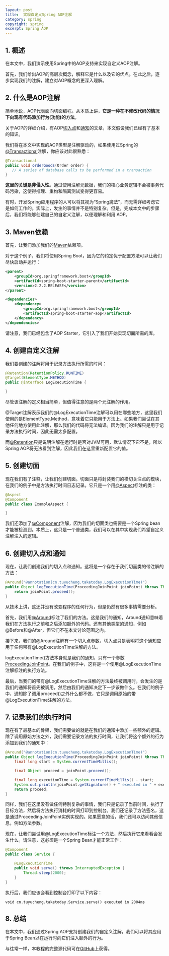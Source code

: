 ```yaml
---
layout: post
title:  实现自定义Spring AOP注解
category: spring
copyright: spring
excerpt: Spring AOP
---
```


## 1. 概述

在本文中，我们演示使用Spring中的AOP支持来实现自定义AOP注解。

首先，我们给出AOP的高层次概念，解释它是什么以及它的优点。在此之后，逐步实现我们的注解，建立对AOP概念的更深入理解。

## 2. 什么是AOP注解

简单地说，AOP代表面向切面编程。从本质上讲，**它是一种在不修改代码的情况下向现有代码添加行为(功能)的方法**。

关于AOP的详细介绍，有AOP[切入点](https://www.baeldung.com/spring-aop-pointcut-tutorial)和[通知](https://www.baeldung.com/spring-aop-advice-tutorial)的文章，本文假设我们已经有了基本的知识。

我们将在本文中实现的AOP类型是注解驱动的，如果使用过Spring的[@Transactional](https://docs.spring.io/spring-framework/docs/current/javadoc-api/org/springframework/transaction/annotation/Transactional.html)注解，你应该对此很熟悉：

```java
@Transactional
public void orderGoods(Order order) {
   // A series of database calls to be performed in a transaction
}
```

**这里的关键是非侵入性**。通过使用注解元数据，我们的核心业务逻辑不会被事务代码污染，这使得推理、重构和隔离测试变得更容易。

有时，开发Spring应用程序的人可以将其视为“Spring魔法”，而无需详细考虑它是如何工作的。实际上，发生的事情并不是特别复杂。但是，完成本文中的步骤后，我们将能够创建自己的自定义注解，以便理解和利用 AOP。

## 3. Maven依赖

首先，让我们添加我们的[Maven](https://search.maven.org/search?q=a:spring-boot-starter-aop)依赖项。

对于这个例子，我们将使用Spring Boot，因为它的约定优于配置方法可以让我们尽快启动并运行：

```xml
<parent>
    <groupId>org.springframework.boot</groupId>
    <artifactId>spring-boot-starter-parent</artifactId>
    <version>2.2.2.RELEASE</version>
</parent>

<dependencies>
    <dependency>
        <groupId>org.springframework.boot</groupId>
        <artifactId>spring-boot-starter-aop</artifactId>
    </dependency>
</dependencies>
```

请注意，我们已经包含了AOP Starter，它引入了我们开始实现切面所需的库。

## 4. 创建自定义注解

我们要创建的注解将用于记录方法执行所需的时间：

```java
@Retention(RetentionPolicy.RUNTIME)
@Target(ElementType.METHOD)
public @interface LogExecutionTime {

}
```

尽管该注解的定义相当简单，但值得注意的是两个元注解的作用。

@Target注解表示我们的@LogExecutionTime注解可以用在哪些地方，这里我们使用的是ElementType.Method，意味着它只能用于方法上。如果我们尝试在其他任何地方使用此注解，那么我们的代码将无法编译。因为我们的注解只是用于记录方法执行时间，因此无需太多配置。

而[@Retention](https://docs.oracle.com/en/java/javase/11/docs/api/java.base/java/lang/annotation/Retention.html)只是说明注解在运行时是否对JVM可用，默认情况下它不是，所以Spring AOP将无法看到注解，因此我们在这里重新配置它的值。

## 5. 创建切面

现在我们有了注释，让我们创建切面。切面只是将封装我们的横切关注点的模块，在我们的例子中是方法执行时间日志记录。它只是一个用[@Aspect](https://www.eclipse.org/aspectj/doc/released/aspectj5rt-api/org/aspectj/lang/annotation/Aspect.html?is-external=true)标注的类：

```java
@Aspect
@Component
public class ExampleAspect {

}
```

我们还添加了[@Component](https://docs.spring.io/spring-framework/docs/current/javadoc-api/org/springframework/stereotype/Component.html)注解，因为我们的切面类也需要是一个Spring bean才能被检测到。本质上，这只是一个普通类，我们可以在其中实现我们希望自定义注解注入的逻辑。

## 6. 创建切入点和通知

现在，让我们创建我们的切入点和通知。这将是一个存在于我们切面类的带注解的方法：

```java
@Around("@annotation(cn.tuyucheng.taketoday.LogExecutionTime)")
public Object logExecutionTime(ProceedingJoinPoint joinPoint) throws Throwable {
    return joinPoint.proceed();
}
```

从技术上讲，这还并没有改变程序的任何行为，但是仍然有很多事情需要分析。

首先，我们用[@Around](https://www.eclipse.org/aspectj/doc/released/aspectj5rt-api/org/aspectj/lang/annotation/Around.html?is-external=true)标注了我们的方法。这是我们的通知，Around通知意味着我们在方法执行之前和之后添加额外的代码。还有其他类型的通知，例如@Before和@After，但它们不在本文讨论范围之内。

接下来，我们的@Around注解有一个切入点参数，切入点只是表明将这个通知应用于任何带有@LogExecutionTime注解的方法。

logExecutionTime()方法本身就是我们的通知，只有一个参数[ProceedingJoinPoint](https://www.eclipse.org/aspectj/doc/next/runtime-api/org/aspectj/lang/ProceedingJoinPoint.html)。在我们的例子中，这将是一个使用@LogExecutionTime注解标注的执行方法。

最后，当我们的带有@LogExecutionTime注解的方法最终被调用时，会发生的是我们的通知将首先被调用，然后由我们的通知决定下一步该做什么。在我们的例子中，通知除了调用proceed()之外什么都不做，它只是调用原始的带@LogExecutionTime注解的方法。

## 7. 记录我们的执行时间

现在有了最基本的骨架，我们需要做的就是在我们的通知中添加一些额外的逻辑。除了调用原始方法之外，我们需要记录方法的执行时间，让我们将这个额外的行为添加到我们的通知中：

```java
@Around("@annotation(cn.tuyucheng.taketoday.LogExecutionTime)")
public Object logExecutionTime(ProceedingJoinPoint joinPoint) throws Throwable {
    final long start = System.currentTimeMillis();

    final Object proceed = joinPoint.proceed();

    final long executionTime = System.currentTimeMillis() - start;
    System.out.println(joinPoint.getSignature() + " executed in " + executionTime + "ms");
    return proceed;
}
```

同样，我们在这里没有做任何特别复杂的事情，我们只是记录了当前时间，执行了目标方法，然后将方法执行消耗的时间打印到控制台。我们还记录了方法签名，这是通过ProceedingJoinPoint实例实现的。如果愿意的话，我们还可以访问其他信息，例如方法参数。

现在，让我们尝试用@LogExecutionTime标注一个方法，然后执行它来看看会发生什么。请注意，这必须是一个Spring Bean才能正常工作：

```java
@Component
public class Service {

    @LogExecutionTime
    public void serve() throws InterruptedException {
        Thread.sleep(2000);
    }
}
```

执行后，我们应该会看到控制台打印了以下内容：

```shell
void cn.tuyucheng.taketoday.Service.serve() executed in 2004ms
```

## 8. 总结

在本文中，我们通过Spring AOP支持创建我们的自定义注解，我们可以将其应用于Spring Bean以在运行时向它们注入额外的行为。

与往常一样，本教程的完整源代码可在[GitHub](https://github.com/tuyucheng7/taketoday-tutorial4j/tree/master/spring-modules/spring-aop-1)上获得。